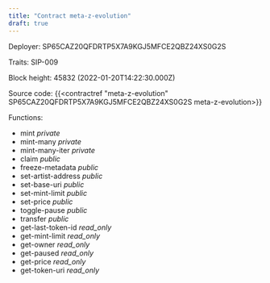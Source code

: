 ```yaml
---
title: "Contract meta-z-evolution"
draft: true
---
```

Deployer: SP65CAZ20QFDRTP5X7A9KGJ5MFCE2QBZ24XS0G2S

Traits:
SIP-009 



Block height: 45832 (2022-01-20T14:22:30.000Z)

Source code: {{<contractref "meta-z-evolution" SP65CAZ20QFDRTP5X7A9KGJ5MFCE2QBZ24XS0G2S meta-z-evolution>}}

Functions:

* mint _private_
* mint-many _private_
* mint-many-iter _private_
* claim _public_
* freeze-metadata _public_
* set-artist-address _public_
* set-base-uri _public_
* set-mint-limit _public_
* set-price _public_
* toggle-pause _public_
* transfer _public_
* get-last-token-id _read_only_
* get-mint-limit _read_only_
* get-owner _read_only_
* get-paused _read_only_
* get-price _read_only_
* get-token-uri _read_only_
